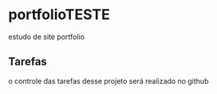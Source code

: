 # portfolioTESTE
estudo de site portfolio

## Tarefas

o controle das tarefas desse projeto será realizado no github
